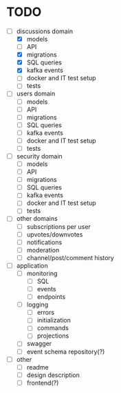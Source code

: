 # TODO

* [ ] discussions domain
  * [x] models
  * [ ] API
  * [x] migrations
  * [x] SQL queries
  * [x] kafka events
  * [ ] docker and IT test setup
  * [ ] tests
* [ ] users domain
  * [ ] models
  * [ ] API
  * [ ] migrations
  * [ ] SQL queries
  * [ ] kafka events
  * [ ] docker and IT test setup
  * [ ] tests
* [ ] security domain
  * [ ] models
  * [ ] API
  * [ ] migrations
  * [ ] SQL queries
  * [ ] kafka events
  * [ ] docker and IT test setup
  * [ ] tests
* [ ] other domains
  * [ ] subscriptions per user
  * [ ] upvotes/downvotes
  * [ ] notifications
  * [ ] moderation
  * [ ] channel/post/comment history
* [ ] application
  * [ ] monitoring
    * [ ] SQL
    * [ ] events
    * [ ] endpoints
  * [ ] logging
    * [ ] errors
    * [ ] initialization
    * [ ] commands
    * [ ] projections
  * [ ] swagger
  * [ ] event schema repository(?)
* [ ] other
  * [ ] readme
  * [ ] design description
  * [ ] frontend(?)

